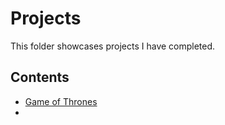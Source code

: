 # Projects
This folder showcases projects I have completed.
## Contents
* [Game of Thrones](Game_of_Thrones_Fanpage)
* 
